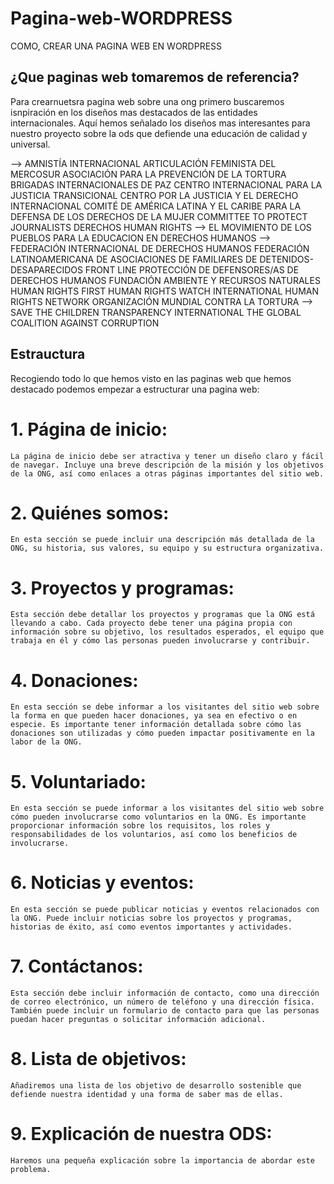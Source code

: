 # Pagina-web-WORDPRESS
COMO, CREAR UNA PAGINA WEB EN WORDPRESS

## ¿Que paginas web tomaremos de referencia?

Para crearnuetsra pagina web sobre una ong primero buscaremos isnpiración en los diseños mas destacados de las entidades internacionales.
Aquí hemos señalado los diseños mas interesantes para nuestro proyecto sobre la ods que defiende una educación de calidad y universal.

--> AMNISTÍA INTERNACIONAL
    ARTICULACIÓN FEMINISTA DEL MERCOSUR
    ASOCIACIÓN PARA LA PREVENCIÓN DE LA TORTURA
    BRIGADAS INTERNACIONALES DE PAZ
    CENTRO INTERNACIONAL PARA LA JUSTICIA TRANSICIONAL
    CENTRO POR LA JUSTICIA Y EL DERECHO INTERNACIONAL
    COMITÉ DE AMÉRICA LATINA Y EL CARIBE PARA LA DEFENSA DE LOS DERECHOS DE LA MUJER
    COMMITTEE TO PROTECT JOURNALISTS
    DERECHOS HUMAN RIGHTS
--> EL MOVIMIENTO DE LOS PUEBLOS PARA LA EDUCACION EN DERECHOS HUMANOS
--> FEDERACIÓN INTERNACIONAL DE DERECHOS HUMANOS
    FEDERACIÓN LATINOAMERICANA DE ASOCIACIONES DE FAMILIARES DE DETENIDOS-DESAPARECIDOS
    FRONT LINE PROTECCIÓN DE DEFENSORES/AS DE DERECHOS HUMANOS
    FUNDACIÓN AMBIENTE Y RECURSOS NATURALES
    HUMAN RIGHTS FIRST
    HUMAN RIGHTS WATCH
    INTERNATIONAL HUMAN RIGHTS NETWORK
    ORGANIZACIÓN MUNDIAL CONTRA LA TORTURA
--> SAVE THE CHILDREN
    TRANSPARENCY INTERNATIONAL THE GLOBAL COALITION AGAINST CORRUPTION
    
## Estrauctura

Recogiendo todo lo que hemos visto en las paginas web que hemos destacado podemos empezar a estructurar una pagina web:

# 1.     Página de inicio:
    La página de inicio debe ser atractiva y tener un diseño claro y fácil de navegar. Incluye una breve descripción de la misión y los objetivos de la ONG, así como enlaces a otras páginas importantes del sitio web.

# 2.   Quiénes somos:
    En esta sección se puede incluir una descripción más detallada de la ONG, su historia, sus valores, su equipo y su estructura organizativa.

# 3. Proyectos y programas:
    Esta sección debe detallar los proyectos y programas que la ONG está llevando a cabo. Cada proyecto debe tener una página propia con información sobre su objetivo, los resultados esperados, el equipo que trabaja en él y cómo las personas pueden involucrarse y contribuir.

# 4.  Donaciones:
    En esta sección se debe informar a los visitantes del sitio web sobre la forma en que pueden hacer donaciones, ya sea en efectivo o en especie. Es importante tener información detallada sobre cómo las donaciones son utilizadas y cómo pueden impactar positivamente en la labor de la ONG.

# 5.  Voluntariado:
    En esta sección se puede informar a los visitantes del sitio web sobre cómo pueden involucrarse como voluntarios en la ONG. Es importante proporcionar información sobre los requisitos, los roles y responsabilidades de los voluntarios, así como los beneficios de involucrarse.

# 6.  Noticias y eventos:
    En esta sección se puede publicar noticias y eventos relacionados con la ONG. Puede incluir noticias sobre los proyectos y programas, historias de éxito, así como eventos importantes y actividades.

# 7.  Contáctanos:
    Esta sección debe incluir información de contacto, como una dirección de correo electrónico, un número de teléfono y una dirección física. También puede incluir un formulario de contacto para que las personas puedan hacer preguntas o solicitar información adicional.

# 8. Lista de objetivos:
    Añadiremos una lista de los objetivo de desarrollo sostenible que defiende nuestra identidad y una forma de saber mas de ellas.
    
# 9. Explicación de nuestra ODS:
    Haremos una pequeña explicación sobre la importancia de abordar este problema.
